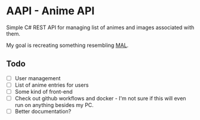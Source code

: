 # AAPI - Anime API

Simple C# REST API for managing list of animes and images associated with them.

My goal is recreating something resembling [MAL](https://myanimelist.net).

## Todo

- [ ] User management
- [ ] List of anime entries for users
- [ ] Some kind of front-end
- [ ] Check out github workflows and docker - I'm not sure if this will even run on anything besides my PC.
- [ ] Better documentation?
